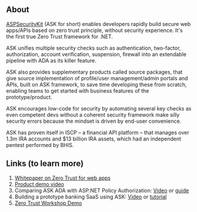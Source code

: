 About
---------------

[ASPSecurityKit](https://ASPSecurityKit.net/) (ASK for short) enables developers rapidly build secure web apps/APIs based on zero trust principle, without security experience. It's  the first true Zero Trust framework for .NET.

ASK unifies multiple security checks such as authentication, two-factor, authorization, account verification, suspension, firewall into an extendable pipeline with ADA as its killer feature.

ASK also provides supplementary products called source packages, that give source implementation of profile/user management/admin portals and APIs, built on ASK framework, to save time developing these from scratch, enabling teams to get started with business features of the prototype/product.

ASK encourages low-code for security by automating several key checks as even competent devs without a coherent security framework make silly security errors because the mindset is driven by end-user convenience.

ASK has proven itself in ISCP – a financial API platform – that manages over 1.3m IRA accounts and $13 billion IRA assets, which had an independent pentest performed by BHIS.

Links (to learn more)
---------------

1. [Whitepaper on Zero Trust for web apps](https://ASPSecurityKit.net/zero-trust/)
2. [Product demo video](https://ASPSecurityKit.net/demo/)
3. Comparing ASK ADA with ASP.NET Policy Authorization: [Video](https://youtu.be/t-3bhDKJvlY) or [guide](https://aspsecuritykit.net/guides/aspnet-policy-authorization-vs-aspsecuritykit-ada/)
4. Building a prototype banking SaaS using ASK: [Video](https://www.youtube.com/watch?v=24MXgDIunVs) or [tutorial](https://aspsecuritykit.net/samples/superfinance/)
5. [Zero Trust Workshop Demo](https://ASPSecurityKit.net/workshop-demo/)


